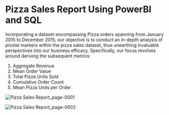 # Pizza Sales Report Using PowerBI and SQL
Incorporating a dataset encompassing Pizza orders spanning from January 2015 to December 2015, our objective is to conduct an in-depth analysis of pivotal markers within the pizza sales dataset, thus unearthing invaluable perspectives into our business efficacy. Specifically, our focus revolves around deriving the subsequent metrics:

1. Aggregate Revenue
2. Mean Order Value
3. Total Pizza Units Sold
4. Cumulative Order Count
5. Mean Pizza Units per Order

![Pizza Sales Report_page-0001](https://github.com/Shrutikapedamkar/pizza-sales-report-using-PowerBI-and-SQL/assets/47322770/69af0a08-ee0f-4043-98c7-71bba398fbb4)


![Pizza Sales Report_page-0002](https://github.com/Shrutikapedamkar/pizza-sales-report-using-PowerBI-and-SQL/assets/47322770/5010b55c-ab55-4d6c-9138-aae110ccd31e)
